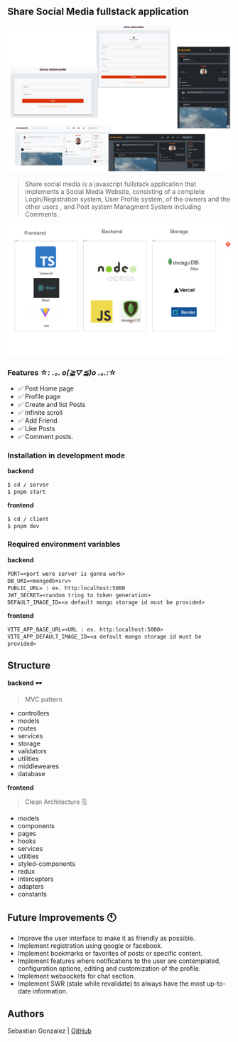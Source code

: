 ## Share Social Media fullstack application

![enter image description here](https://github.com/JuanSebastianGB/infinite-scroll-v2/blob/main/Sin%20t%C3%ADtulo.png?raw=true)

> Share social media is a javascript fullstack application that implements a Social Media Website, consisting of a complete Login/Registration system, User Profile system, of the owners and the other users , and Post system Managment System including Comments.

![enter image description here](https://github.com/JuanSebastianGB/infinite-scroll-v2/blob/main/structure.png?raw=true)

### Features ☆*: .｡. o(≧▽≦)o .｡.:*☆

- ✅ Post Home page
- ✅ Profile page
- ✅ Create and list Posts
- ✅ Infinite scroll
- ✅ Add Friend
- ✅ Like Posts
- ✅ Comment posts.

### Installation in development mode

**backend**

    $ cd / server
    $ pnpm start

**frontend**

    $ cd / client
    $ pnpm dev

### Required environment variables

**backend**

    PORT=<port were server is gonna work>
    DB_URI=<mongodb+srv>
    PUBLIC_URL= : ex. http:localhost:5000
    JWT_SECRET=<random tring to token generation>
    DEFAULT_IMAGE_ID=<a default mongo storage id must be provided>

**frontend**

    VITE_APP_BASE_URL=<URL : ex. http:localhost:5000>
    VITE_APP_DEFAULT_IMAGE_ID=<a default mongo storage id must be provided>

## Structure

**backend** 🕶️

> MVC pattern

- controllers
- models
- routes
- services
- storage
- validators
- utilities
- middleweares
- database

**frontend**

> Clean Architecture 🗒️

- models
- components
- pages
- hooks
- services
- utilities
- styled-components
- redux
- interceptors
- adapters
- constants

## Future Improvements 🕚

- Improve the user interface to make it as friendly as possible.
- Implement registration using google or facebook.
- Implement bookmarks or favorites of posts or specific content.
- Implement features where notifications to the user are contemplated, configuration options, editing and customization of the profile.
- Implement websockets for chat section.
- Implement SWR (stale while revalidate) to always have the most up-to-date information.

## Authors

Sebastian Gonzalez | [GitHub](https://github.com/JuanSebastianGB)
